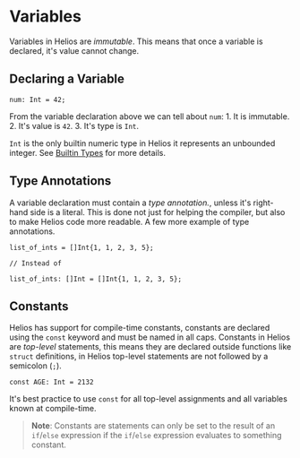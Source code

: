 # Variables

Variables in Helios are *immutable*. This means that once a variable is declared, it's value cannot change.

## Declaring a Variable

```rust, noplaypen
num: Int = 42;
```

From the variable declaration above we can tell about `num`:
    1. It is immutable.
    2. It's value is `42`.
    3. It's type is `Int`.

`Int` is the only builtin numeric type in Helios it represents an unbounded integer. See [Builtin Types](./02_Builtin_Types.md) for more details.

## Type Annotations

A variable declaration must contain a *type annotation.*, unless it's right-hand side is a literal.
This is done not just for helping the compiler, but also to make Helios code more readable. A few more example of type annotations.

```rust, noplaypen
list_of_ints = []Int{1, 1, 2, 3, 5};

// Instead of

list_of_ints: []Int = []Int{1, 1, 2, 3, 5};
```

## Constants

Helios has support for compile-time constants, constants are declared using the `const` keyword and must be named in all caps.
Constants in Helios are *top-level* statements, this means they are declared outside functions like `struct` definitions,
in Helios top-level statements are not followed by a semicolon (`;`).

```rust, noplaypen
const AGE: Int = 2132
```

It's best practice to use `const` for all top-level assignments and all variables known at compile-time.

> **Note**: Constants are statements can only be set to the result of an `if`/`else` expression if the `if`/`else` expression evaluates to something constant.
